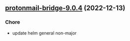 

## [protonmail-bridge-9.0.4](https://github.com/truecharts/charts/compare/protonmail-bridge-9.0.3...protonmail-bridge-9.0.4) (2022-12-13)

### Chore

- update helm general non-major
  
  